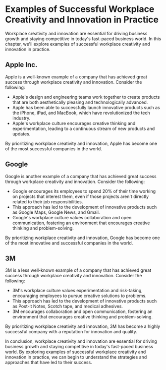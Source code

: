 Examples of Successful Workplace Creativity and Innovation in Practice
===============================================================================================================================

Workplace creativity and innovation are essential for driving business growth and staying competitive in today's fast-paced business world. In this chapter, we'll explore examples of successful workplace creativity and innovation in practice.

Apple Inc.
----------

Apple is a well-known example of a company that has achieved great success through workplace creativity and innovation. Consider the following:

* Apple's design and engineering teams work together to create products that are both aesthetically pleasing and technologically advanced.
* Apple has been able to successfully launch innovative products such as the iPhone, iPad, and MacBook, which have revolutionized the tech industry.
* Apple's workplace culture encourages creative thinking and experimentation, leading to a continuous stream of new products and updates.

By prioritizing workplace creativity and innovation, Apple has become one of the most successful companies in the world.

Google
------

Google is another example of a company that has achieved great success through workplace creativity and innovation. Consider the following:

* Google encourages its employees to spend 20% of their time working on projects that interest them, even if those projects aren't directly related to their job responsibilities.
* This approach has led to the development of innovative products such as Google Maps, Google News, and Gmail.
* Google's workplace culture values collaboration and open communication, fostering an environment that encourages creative thinking and problem-solving.

By prioritizing workplace creativity and innovation, Google has become one of the most innovative and successful companies in the world.

3M
---

3M is a less well-known example of a company that has achieved great success through workplace creativity and innovation. Consider the following:

* 3M's workplace culture values experimentation and risk-taking, encouraging employees to pursue creative solutions to problems.
* This approach has led to the development of innovative products such as Post-it Notes, Scotch tape, and medical adhesives.
* 3M encourages collaboration and open communication, fostering an environment that encourages creative thinking and problem-solving.

By prioritizing workplace creativity and innovation, 3M has become a highly successful company with a reputation for innovation and quality.

In conclusion, workplace creativity and innovation are essential for driving business growth and staying competitive in today's fast-paced business world. By exploring examples of successful workplace creativity and innovation in practice, we can begin to understand the strategies and approaches that have led to their success.
